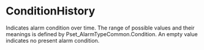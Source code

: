 ConditionHistory
================

Indicates alarm condition over time.  The range of possible values and their meanings is defined by Pset_AlarmTypeCommon.Condition.  An empty value indicates no present alarm condition.
